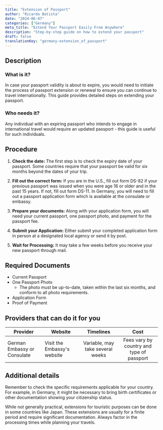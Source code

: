 ```yaml
---
title: "Extension of Passport"
author: "Ricardo Batista"
date: "2024-06-07"
categories: ["Germany"]
meta_title: "Extend Your Passport Easily From Anywhere"
description: "Step-by-step guide on how to extend your passport"
draft: false
translationKey: "germany-extension_of_passport"
---
```


## Description
### What is it?
In case your passport validity is about to expire, you would need to initiate the process of passport extension or renewal to ensure you can continue to travel internationally. This guide provides detailed steps on extending your passport. 

### Who needs it?
Any individual with an expiring passport who intends to engage in international travel would require an updated passport - this guide is useful for such individuals.

## Procedure 

1. **Check the date:** The first step is to check the expiry date of your passport. Some countries require that your passport be valid for six months beyond the dates of your trip. 

2. **Fill out the correct form:** If you are in the U.S., fill out form DS-82 if your previous passport was issued when you were age 16 or older and in the past 15 years. If not, fill out form DS-11. In Germany, you will need to fill out a passport application form which is available at the consulate or embassy. 

3. **Prepare your documents:** Along with your application form, you will need your current passport, one passport photo, and payment for the passport fee. 

4. **Submit your Application:** Either submit your completed application form in person at a designated local agency or send it by post. 

5. **Wait for Processing:** It may take a few weeks before you receive your new passport through mail. 

## Required Documents
- Current Passport
- One Passport Photo
  - The photo must be up-to-date, taken within the last six months, and conform to all photo requirements.
- Application Form
- Proof of Payment

## Providers that can do it for you

| Provider        |     Website     |     Timelines    |       Cost      |
| --------------- | --------------- |  :-------------: | :-------------: |
| German Embassy or Consulate |  Visit the Embassy's website |  Variable, may take several weeks  |  Fees vary by country and type of passport |

## Additional details

Remember to check the specific requirements applicable for your country. For example, in Germany, it might be necessary to bring birth certificates or other documentation showing your citizenship status.

While not generally practical, extensions for touristic purposes can be done in some countries like Japan. These extensions are usually for a finite period and require significant documentation. Always factor in the processing times while planning your travels.